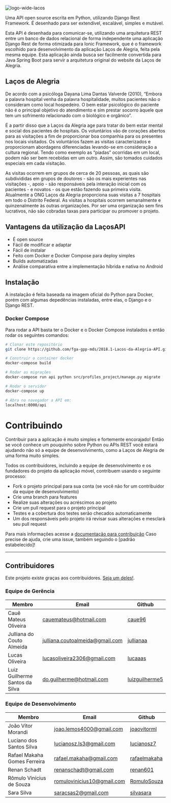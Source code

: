  ![logo-wide-lacos](https://thumb.ibb.co/f9NKXx/la_os.png)
<!-- Space for badges -->

Uma API open source escrita em Python, utilizando Django Rest Framework. É desenhado para ser extendível, escalável, simples e mutável.

Esta API é desenhada para comunicar-se, utilizando uma arquitetura REST entre um banco de dados relacional de forma independente uma aplicação Django Rest de forma otimizada para Ionic Framework, que é o framework escolhido para desenvolvimento da aplicação Laços de Alegria, feita pela mesma equipe. Esta aplicação ainda busca ser facilmente convertida para Java Spring Boot para servir a arquitetura original do website da Laços de Alegria.

## Laços de Alegria
De acordo com a psicóloga Dayana Lima Dantas Valverde (2010), “Embora a palavra hospital venha da palavra hospitalidade, muitos pacientes não o consideram como local hospedeiro. O bem estar psicológico do paciente não é o principal objetivo do atendimento e sim prestar socorro àquele que tem um sofrimento relacionado com o biológico e orgânico”.

É a partir disso que a Laços da Alegria age para tratar do bem estar mental e social dos pacientes de hospitais. Os voluntários vão de corações abertos para as visitações a fim de proporcionar boa companhia para os presentes nos locais visitados. Os voluntários fazem as visitas caracterizados e proporcionam abordagens diferenciadas levando-se em consideração a cultura regional. Tendo como exemplo as “piadas” ocorridas em um local, podem não ser bem recebidas em um outro. Assim, são tomados cuidados especiais em cada visitação.

As visitas ocorrem em grupos de cerca de 20 pessoas, as quais são subdivididas em grupos de doutores - são os mais experientes nas visitações -, apoio - são responsáveis pela interação inicial com os pacientes - e novatos - os que estão fazendo sua primeira visita. Atualmente a ONG Laços da Alegria proporciona suas visitas a 7 hospitais em todo o Distrito Federal. As visitas a hospitais ocorrem semanalmente e quinzenalmente às outras organizações. Por ser uma organização sem fins lucrativos, não são cobradas taxas para participar ou promover o projeto.


## Vantagens da utilização da LaçosAPI

* É open source
* Fácil de modificar e adaptar
* Fácil de instalar
* Feito com Docker e Docker Compose para deploy simples
* Builds automatizadas
* Análise comparativa entre a implementação híbrida e nativa no Android

## Instalação

A instalação é feita baseada na imagem oficial do Python para Docker, porém com algumas depedências instaladas, entre elas, o Django e o Django REST.

### Docker Compose

Para rodar a API basta ter o Docker e o Docker Compose instalados e então rodar os seguintes comandos:

```bash
# Clonar este repositório 
git clone https://github.com/fga-gpp-mds/2018.1-Lacos-da-Alegria-API.git

# Construir o container docker 
docker-compose build

# Rodar as migrações
docker-compose run api python src/profiles_project/manage.py migrate

# Rodar o servidor
docker-compose up

# Abra no navegador a API em:
localhost:8000/api
```

# Contribuindo

Contribuir para a aplicação é muito simples e fortemente encorajado! Então se você conhece um pouquinho sobre Python ou APIs REST você estará ajudando não só a equipe de desenvolvimento, como a Laços de Alegria de uma forma muito simples.

Todos os contribuidores, incluindo a equipe de desenvolvimento e os fundadores do projeto da aplicação móvel, contribuem usando o seguinte processo:

* Fork o projeto principal para sua conta (se você não for um contribuidor da equipe de desenvolvimento)
* Crie uma branch para features
* Realize suas alterações ou acréscimos ao projeto
* Crie um pull request para o projeto principal
* Testes e a cobertura dos testes serão checados automaticamente
* Um dos responsáveis pelo projeto irá revisar suas alterações e mesclará seu pull request

Para mais informações acesse a [documentação para contribuição]()
Caso precise de ajuda, crie uma issue, também seguindo o [padrão estabelecido]!

-------

## Contribuidores

Este projeto existe graças aos contribuidores. [Seja um deles!](/docs/contributing.md).

### Equipe de Gerência
|Membro                         |Email                           |Github                                              |
|-------------------------------|--------------------------------|----------------------------------------------------|
|Cauê Mateus Oliveira           |cauemateus@hotmail.com          |[caue96](https://github.com/caue96)                 |
|Julliana do Couto Almeida      |julliana.coutoalmeida@gmail.com |[jullianaa](https://github.com/Jullianaa)           |
|Lucas Oliveira                 |lucasoliveira2306@gmail.com     |[lucaaas](https://github.com/lucaaas)               |
|Luiz Guilherme Santos da Silva |do.guilherme@hotmail.com        |[luizguilherme5](https://github.com/luizguilherme5) |

### Equipe de Desenvolvimento
|Membro                         |Email                           |Github                                              |
|-------------------------------|--------------------------------|----------------------------------------------------|
|João Vítor Morandi             |joao.lemos4000@gmail.com        |[joaovitorml](https://github.com/joaovitorml)       |
|Luciano dos Santos Silva       |lucianosz.ls3@gmail.com         |[lucianosz7](https://github.com/lucianosz7)         |
|Rafael Makaha Gomes Ferreira   |rafael.makaha@gmail.com         |[rafaelmakaha](https://github.com/rafaelmakaha)     |
|Renan Schadt                   |renanschadt@gmail.com           |[renan601](https://github.com/renan601)             |
|Rômulo Vinícius de Souza       |romulovinicius10@gmail.com      |[RomuloSouza](https://github.com/RomuloSouza)       |
|Sara Silva                     |saracsas2@gmail.com             |[silvasara](https://github.com/silvasara)           |


